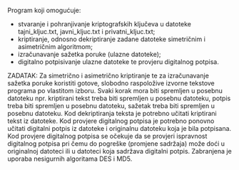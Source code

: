 Program koji omogućuje:
- stvaranje i pohranjivanje kriptografskih ključeva u datoteke tajni_kljuc.txt, javni_kljuc.txt i privatni_kljuc.txt;
- kriptiranje, odnosno dekriptiranje zadane datoteke simetričnim i asimetričnim algoritmom;
- izračunavanje sažetka poruke (ulazne datoteke);
- digitalno potpisivanje ulazne datoteke te provjeru digitalnog potpisa.

ZADATAK: Za simetrično i asimetrično kriptiranje te za izračunavanje sažetka poruke koristiti gotove, slobodno raspoložive izvorne tekstove programa po vlastitom izboru. Svaki korak mora biti spremljen u posebnu datoteku npr. kriptirani tekst treba biti spremljen u posebnu datoteku, potpis treba biti spremljen u posebnu datoteku, sažetak treba biti spremljen u posebnu datoteku. Kod dekriptiranja teksta je potrebno učitati kriptirani tekst iz datoteke. Kod provjere digitalnog potpisa je potrebno ponovno učitati digitalni potpis iz datoteke i originalnu datoteku koja je bila potpisana. Kod provjere digitalnog potpisa se očekuje da se provjeri ispravnost digitalnog potpisa pri čemu do pogreške (promjene sadržaja) može doći u originalnoj datoteci ili u datoteci koja sadržava digitalni potpis. Zabranjena je uporaba nesigurnih algoritama DES i MD5.
